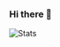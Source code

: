 ### Hi there 🐙
![Stats](https://github-readme-stats.vercel.app/api/top-langs?username=J-P-S-O&langs_count=9&layout=compact)
<!--
&layout=compact
---!>
